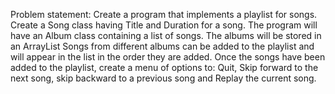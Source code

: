 Problem statement: Create a program that implements a playlist for songs. Create
a Song class having Title and Duration for a song. The program will have an Album class
containing a list of songs. The albums will be stored in an ArrayList Songs from different
albums can be added to the playlist and will appear in the list in the order they are added. Once
the songs have been added to the playlist, create a menu of options to: Quit, Skip forward to the
next song, skip backward to a previous song and Replay the current song.
